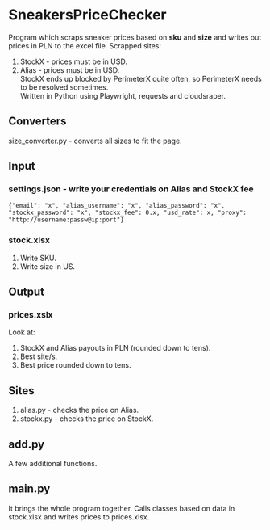 # SneakersPriceChecker

Program which scraps sneaker prices based on **sku** and **size** and writes out prices in PLN to the excel file. Scrapped sites:

1. StockX - prices must be in USD.
2. Alias - prices must be in USD.
   <br />
   StockX ends up blocked by PerimeterX quite often, so PerimeterX needs to be resolved sometimes.<br />
   Written in Python using Playwright, requests and cloudsraper.

## Converters

size_converter.py - converts all sizes to fit the page.

## Input

### settings.json - write your credentials on Alias and StockX fee

`{"email": "x", "alias_username": "x", "alias_password": "x", "stockx_password": "x", "stockx_fee": 0.x, "usd_rate": x, "proxy": "http://username:passw@ip:port"}`

### stock.xlsx

1. Write SKU.
2. Write size in US.
   <br />

## Output

### prices.xslx

Look at:

1. StockX and Alias payouts in PLN (rounded down to tens).
2. Best site/s.
3. Best price rounded down to tens.
   <br />

## Sites

1. alias.py - checks the price on Alias.
2. stockx.py - checks the price on StockX.
   <br />

## add.py

A few additional functions.

## main.py

It brings the whole program together. Calls classes based on data in stock.xlsx and writes prices to prices.xlsx.
